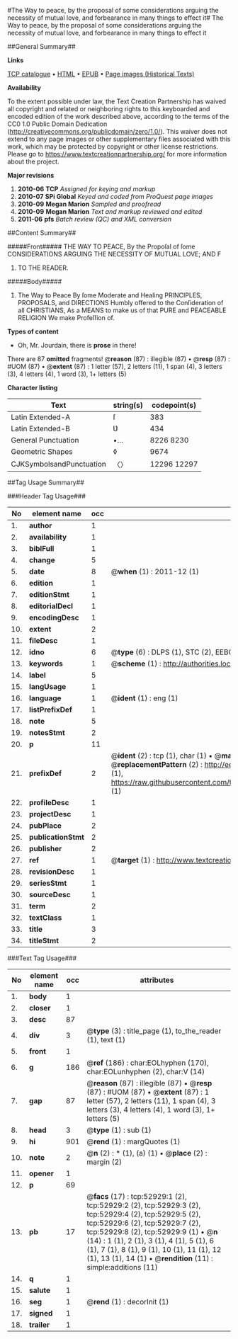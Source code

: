 #The Way to peace, by the proposal of some considerations arguing the necessity of mutual love, and forbearance in many things to effect it#
The Way to peace, by the proposal of some considerations arguing the necessity of mutual love, and forbearance in many things to effect it

##General Summary##

**Links**

[TCP catalogue](http://www.ota.ox.ac.uk/tcp/)  • 
[HTML](http://tei.it.ox.ac.uk/tcp/Texts-HTML/free/A41/A41069.html)  • 
[EPUB](http://tei.it.ox.ac.uk/tcp/Texts-EPUB/free/A41/A41069.epub) • 
[Page images (Historical Texts)](https://historicaltexts.jisc.ac.uk/eebo-12039007e)

**Availability**

To the extent possible under law, the Text Creation Partnership has waived all copyright and related or neighboring rights to this keyboarded and encoded edition of the work described above, according to the terms of the CC0 1.0 Public Domain Dedication (http://creativecommons.org/publicdomain/zero/1.0/). This waiver does not extend to any page images or other supplementary files associated with this work, which may be protected by copyright or other license restrictions. Please go to https://www.textcreationpartnership.org/ for more information about the project.

**Major revisions**

1. __2010-06__ __TCP__ *Assigned for keying and markup*
1. __2010-07__ __SPi Global__ *Keyed and coded from ProQuest page images*
1. __2010-09__ __Megan Marion__ *Sampled and proofread*
1. __2010-09__ __Megan Marion__ *Text and markup reviewed and edited*
1. __2011-06__ __pfs__ *Batch review (QC) and XML conversion*

##Content Summary##

#####Front#####
THE WAY TO PEACE, By the Propoſal of ſome CONSIDERATIONS ARGUING THE NECESSITY OF MUTUAL LOVE; AND F
1. TO THE READER.

#####Body#####

1. The Way to Peace By ſome Moderate and Healing PRINCIPLES, PROPOSALS, and DIRECTIONS Humbly offered to the Conſideration of all CHRISTIANS, As a MEANS to make us of that PURE and PEACEABLE RELIGION We make Profeſſion of.

**Types of content**

  * Oh, Mr. Jourdain, there is **prose** in there!

There are 87 **omitted** fragments! 
 @__reason__ (87) : illegible (87)  •  @__resp__ (87) : #UOM (87)  •  @__extent__ (87) : 1 letter (57), 2 letters (11), 1 span (4), 3 letters (3), 4 letters (4), 1 word (3), 1+ letters (5)

**Character listing**


|Text|string(s)|codepoint(s)|
|---|---|---|
|Latin Extended-A|ſ|383|
|Latin Extended-B|Ʋ|434|
|General Punctuation|•…|8226 8230|
|Geometric Shapes|◊|9674|
|CJKSymbolsandPunctuation|〈〉|12296 12297|

##Tag Usage Summary##

###Header Tag Usage###

|No|element name|occ|attributes|
|---|---|---|---|
|1.|__author__|1||
|2.|__availability__|1||
|3.|__biblFull__|1||
|4.|__change__|5||
|5.|__date__|8| @__when__ (1) : 2011-12 (1)|
|6.|__edition__|1||
|7.|__editionStmt__|1||
|8.|__editorialDecl__|1||
|9.|__encodingDesc__|1||
|10.|__extent__|2||
|11.|__fileDesc__|1||
|12.|__idno__|6| @__type__ (6) : DLPS (1), STC (2), EEBO-CITATION (1), OCLC (1), VID (1)|
|13.|__keywords__|1| @__scheme__ (1) : http://authorities.loc.gov/ (1)|
|14.|__label__|5||
|15.|__langUsage__|1||
|16.|__language__|1| @__ident__ (1) : eng (1)|
|17.|__listPrefixDef__|1||
|18.|__note__|5||
|19.|__notesStmt__|2||
|20.|__p__|11||
|21.|__prefixDef__|2| @__ident__ (2) : tcp (1), char (1)  •  @__matchPattern__ (2) : ([0-9\-]+):([0-9IVX]+) (1), (.+) (1)  •  @__replacementPattern__ (2) : http://eebo.chadwyck.com/downloadtiff?vid=$1&page=$2 (1), https://raw.githubusercontent.com/textcreationpartnership/Texts/master/tcpchars.xml#$1 (1)|
|22.|__profileDesc__|1||
|23.|__projectDesc__|1||
|24.|__pubPlace__|2||
|25.|__publicationStmt__|2||
|26.|__publisher__|2||
|27.|__ref__|1| @__target__ (1) : http://www.textcreationpartnership.org/docs/. (1)|
|28.|__revisionDesc__|1||
|29.|__seriesStmt__|1||
|30.|__sourceDesc__|1||
|31.|__term__|2||
|32.|__textClass__|1||
|33.|__title__|3||
|34.|__titleStmt__|2||


###Text Tag Usage###

|No|element name|occ|attributes|
|---|---|---|---|
|1.|__body__|1||
|2.|__closer__|1||
|3.|__desc__|87||
|4.|__div__|3| @__type__ (3) : title_page (1), to_the_reader (1), text (1)|
|5.|__front__|1||
|6.|__g__|186| @__ref__ (186) : char:EOLhyphen (170), char:EOLunhyphen (2), char:V (14)|
|7.|__gap__|87| @__reason__ (87) : illegible (87)  •  @__resp__ (87) : #UOM (87)  •  @__extent__ (87) : 1 letter (57), 2 letters (11), 1 span (4), 3 letters (3), 4 letters (4), 1 word (3), 1+ letters (5)|
|8.|__head__|3| @__type__ (1) : sub (1)|
|9.|__hi__|901| @__rend__ (1) : margQuotes (1)|
|10.|__note__|2| @__n__ (2) : * (1), (a) (1)  •  @__place__ (2) : margin (2)|
|11.|__opener__|1||
|12.|__p__|69||
|13.|__pb__|17| @__facs__ (17) : tcp:52929:1 (2), tcp:52929:2 (2), tcp:52929:3 (2), tcp:52929:4 (2), tcp:52929:5 (2), tcp:52929:6 (2), tcp:52929:7 (2), tcp:52929:8 (2), tcp:52929:9 (1)  •  @__n__ (14) : 1 (1), 2 (1), 3 (1), 4 (1), 5 (1), 6 (1), 7 (1), 8 (1), 9 (1), 10 (1), 11 (1), 12 (1), 13 (1), 14 (1)  •  @__rendition__ (11) : simple:additions (11)|
|14.|__q__|1||
|15.|__salute__|1||
|16.|__seg__|1| @__rend__ (1) : decorInit (1)|
|17.|__signed__|1||
|18.|__trailer__|1||
